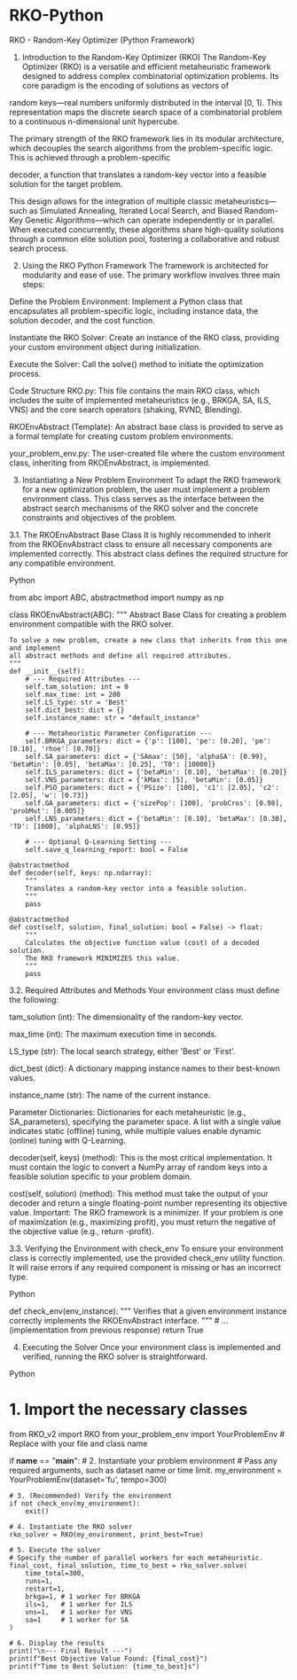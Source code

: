 # RKO-Python
RKO - Random-Key Optimizer (Python Framework)
1. Introduction to the Random-Key Optimizer (RKO)
The Random-Key Optimizer (RKO) is a versatile and efficient metaheuristic framework designed to address complex combinatorial optimization problems. Its core paradigm is the encoding of solutions as vectors of 

random keys—real numbers uniformly distributed in the interval [0, 1). This representation maps the discrete search space of a combinatorial problem to a continuous n-dimensional unit hypercube.


The primary strength of the RKO framework lies in its modular architecture, which decouples the search algorithms from the problem-specific logic. This is achieved through a problem-specific 

decoder, a function that translates a random-key vector into a feasible solution for the target problem.


This design allows for the integration of multiple classic metaheuristics—such as Simulated Annealing, Iterated Local Search, and Biased Random-Key Genetic Algorithms—which can operate independently or in parallel. When executed concurrently, these algorithms share high-quality solutions through a common elite solution pool, fostering a collaborative and robust search process.

2. Using the RKO Python Framework
The framework is architected for modularity and ease of use. The primary workflow involves three main steps:

Define the Problem Environment: Implement a Python class that encapsulates all problem-specific logic, including instance data, the solution decoder, and the cost function.

Instantiate the RKO Solver: Create an instance of the RKO class, providing your custom environment object during initialization.

Execute the Solver: Call the solve() method to initiate the optimization process.

Code Structure
RKO.py: This file contains the main RKO class, which includes the suite of implemented metaheuristics (e.g., BRKGA, SA, ILS, VNS) and the core search operators (shaking, RVND, Blending).

RKOEnvAbstract (Template): An abstract base class is provided to serve as a formal template for creating custom problem environments.

your_problem_env.py: The user-created file where the custom environment class, inheriting from RKOEnvAbstract, is implemented.

3. Instantiating a New Problem Environment
To adapt the RKO framework for a new optimization problem, the user must implement a problem environment class. This class serves as the interface between the abstract search mechanisms of the RKO solver and the concrete constraints and objectives of the problem.

3.1. The RKOEnvAbstract Base Class
It is highly recommended to inherit from the RKOEnvAbstract class to ensure all necessary components are implemented correctly. This abstract class defines the required structure for any compatible environment.

Python

from abc import ABC, abstractmethod
import numpy as np

class RKOEnvAbstract(ABC):
    """
    Abstract Base Class for creating a problem environment compatible with the RKO solver.
    
    To solve a new problem, create a new class that inherits from this one and implement 
    all abstract methods and define all required attributes.
    """
    def __init__(self):
        # --- Required Attributes ---
        self.tam_solution: int = 0
        self.max_time: int = 200
        self.LS_type: str = 'Best'
        self.dict_best: dict = {}
        self.instance_name: str = "default_instance"
        
        # --- Metaheuristic Parameter Configuration ---
        self.BRKGA_parameters: dict = {'p': [100], 'pe': [0.20], 'pm': [0.10], 'rhoe': [0.70]}
        self.SA_parameters: dict = {'SAmax': [50], 'alphaSA': [0.99], 'betaMin': [0.05], 'betaMax': [0.25], 'T0': [10000]}
        self.ILS_parameters: dict = {'betaMin': [0.10], 'betaMax': [0.20]}
        self.VNS_parameters: dict = {'kMax': [5], 'betaMin': [0.05]}
        self.PSO_parameters: dict = {'PSize': [100], 'c1': [2.05], 'c2': [2.05], 'w': [0.73]}
        self.GA_parameters: dict = {'sizePop': [100], 'probCros': [0.98], 'probMut': [0.005]}
        self.LNS_parameters: dict = {'betaMin': [0.10], 'betaMax': [0.30], 'TO': [1000], 'alphaLNS': [0.95]}

        # --- Optional Q-Learning Setting ---
        self.save_q_learning_report: bool = False

    @abstractmethod
    def decoder(self, keys: np.ndarray):
        """
        Translates a random-key vector into a feasible solution.
        """
        pass

    @abstractmethod
    def cost(self, solution, final_solution: bool = False) -> float:
        """
        Calculates the objective function value (cost) of a decoded solution.
        The RKO framework MINIMIZES this value.
        """
        pass
3.2. Required Attributes and Methods
Your environment class must define the following:

tam_solution (int): The dimensionality of the random-key vector.

max_time (int): The maximum execution time in seconds.

LS_type (str): The local search strategy, either 'Best' or 'First'.

dict_best (dict): A dictionary mapping instance names to their best-known values.

instance_name (str): The name of the current instance.

Parameter Dictionaries: Dictionaries for each metaheuristic (e.g., SA_parameters), specifying the parameter space. A list with a single value indicates static (offline) tuning, while multiple values enable dynamic (online) tuning with Q-Learning.

decoder(self, keys) (method): This is the most critical implementation. It must contain the logic to convert a NumPy array of random keys into a feasible solution specific to your problem domain.

cost(self, solution) (method): This method must take the output of your decoder and return a single floating-point number representing its objective value. Important: The RKO framework is a minimizer. If your problem is one of maximization (e.g., maximizing profit), you must return the negative of the objective value (e.g., return -profit).

3.3. Verifying the Environment with check_env
To ensure your environment class is correctly implemented, use the provided check_env utility function. It will raise errors if any required component is missing or has an incorrect type.

Python

def check_env(env_instance):
    """
    Verifies that a given environment instance correctly implements the RKOEnvAbstract interface.
    """
    # ... (implementation from previous response)
    return True

4. Executing the Solver
Once your environment class is implemented and verified, running the RKO solver is straightforward.

Python

# 1. Import the necessary classes
from RKO_v2 import RKO
from your_problem_env import YourProblemEnv # Replace with your file and class name

if __name__ == "__main__":
    # 2. Instantiate your problem environment
    # Pass any required arguments, such as dataset name or time limit.
    my_environment = YourProblemEnv(dataset='fu', tempo=300)

    # 3. (Recommended) Verify the environment
    if not check_env(my_environment):
        exit()

    # 4. Instantiate the RKO solver
    rko_solver = RKO(my_environment, print_best=True)

    # 5. Execute the solver
    # Specify the number of parallel workers for each metaheuristic.
    final_cost, final_solution, time_to_best = rko_solver.solve(
        time_total=300,
        runs=1,
        restart=1,
        brkga=1, # 1 worker for BRKGA
        ils=1,   # 1 worker for ILS
        vns=1,   # 1 worker for VNS
        sa=1     # 1 worker for SA
    )

    # 6. Display the results
    print("\n--- Final Result ---")
    print(f"Best Objective Value Found: {final_cost}")
    print(f"Time to Best Solution: {time_to_best}s")
